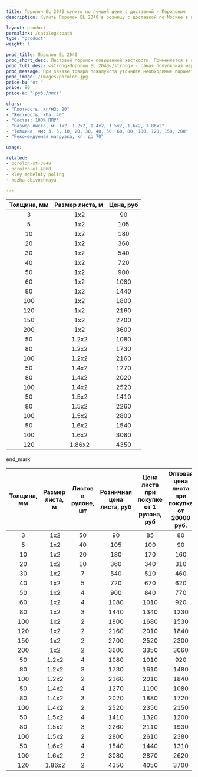 ```yaml
---
title: Поролон EL 2040 купить по лучшей цене с доставкой - Поролоныч
description: Купить Поролон EL 2040 в розницу с доставкой по Москве в интернет-магазине Поролоныча.

layout: product
permalink: /catalog/:path
type: "product"
weight: 1

prod_title: Поролон EL 2040
prod_short_desc: Листовой поролон повышенной жесткости. Применяется в качестве наполнителя для мягкой мебели.
prod_full_desc: <strong>Поролон EL 2040</strong> - самая популярная марка листового поролона повышенной жесткости. Благодаря оптимальному сочетанию практичности, удобства использования и стоимости, широко применяется в самых различных отраслях.
prod_message: При заказе товара пожалуйста уточните необходимые параметры (толщина, размер листа и количество листов).
prod_image: /images/porolon.jpg
price-b: "от "
price: 90
price-a: " руб./лист"

chars:
- "Плотность, кг/м3: 20"
- "Жесткость, кПа: 40"
- "Состав: 100% ППУ"
- "Размер листа, м: 1х2, 1.2х2, 1.4х2, 1.5х2, 1.6х2, 1.86х2"
- "Толщина, мм: 3, 5, 10, 20, 30, 40, 50, 60, 80, 100, 120, 150, 200"
- "Рекомендуемая нагрузка, кг: до 70"

usage:

related:
- porolon-st-3040
- porolon-el-4060
- kley-mebelniy-poling
- kozha-obivochnaya

---
```

| Толщина, мм | Размер листа, м | Цена, руб |
|:-----------:|:---------------:|:-------------------:|
3| 1x2|90
5| 1x2|105
10| 1x2|180
20| 1x2|360
30| 1x2|540
40| 1x2|720
50| 1x2|900
60| 1x2|1080
80| 1x2|1440
100| 1x2|1800
120| 1x2|2160
150| 1x2|2700
200| 1x2|3600
50| 1.2х2|1080
80| 1.2х2|1730
100| 1.2х2|2160
50| 1.4х2|1270
80| 1.4х2|2020
100| 1.4х2|2520
50| 1.5х2|1410
80| 1.5х2|2260
100| 1.5х2|2800
50| 1.6х2|1540
100| 1.6х2|3080
120| 1.86х2|4350

end_mark

| Толщина, мм | Размер листа, м | Листов в рулоне, шт | Розничная цена листа, руб | Цена листа при покупке от 1 рулона, руб | Оптовая цена листа при покупке от 20000 руб. |
|:-----------:|:---------------:|:-------------------:|:---------------------------:|:-----------------------------------------:|:----------------------------------------------:|
3| 1x2|50|90|85|80
5| 1x2|40|105|100|90
10| 1x2|20|180|170|160
20| 1x2|10|360|340|310
30| 1x2|7|540|510|460
40| 1x2|5|720|670|620
50| 1x2|4|900|840|770
60| 1x2|4|1080|1010|920
80| 1x2|3|1440|1340|1230
100| 1x2|2|1800|1680|1530
120| 1x2|2|2160|2010|1840
150| 1x2|2|2700|2520|2300
200| 1x2|2|3600|3350|3060
50| 1.2х2|4|1080|1010|920
80| 1.2х2|3|1730|1610|1480
100| 1.2х2|2|2160|2010|1840
50| 1.4х2|4|1270|1190|1080
80| 1.4х2|3|2020|1880|1720
100| 1.4х2|2|2520|2350|2150
50| 1.5х2|4|1410|1320|1200
80| 1.5х2|3|2260|2110|1930
100| 1.5х2|2|2800|2610|2380
50| 1.6х2|4|1540|1440|1310
100| 1.6х2|2|3080|2870|2620
120| 1.86х2|2|4350|4050|3700
